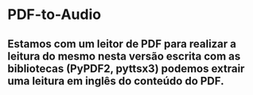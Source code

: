 # PDF-to-Audio

## Estamos com um leitor de PDF para realizar a leitura do mesmo nesta versão escrita com as bibliotecas (PyPDF2, pyttsx3) podemos extrair uma leitura em inglês do conteúdo do PDF.

